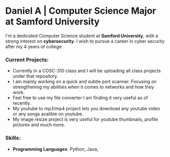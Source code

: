 # Daniel A | Computer Science Major at Samford University

I'm a dedicated Computer Science student at **Samford University**, with a strong interest on **cybersecurity**. I wish to pursue a career in cyber security after my 4 years of college.

### Current Projects:
- Currently in a COSC-310 class and I will be uploading all class projects under that repository.
- I am mainly working on a quick and subtle port scanner. Focusing on strengthening my abilities when it comes to networks and how they work.
- Feel free to use my file converter I am finding it very useful as of recently.
- My youtube to mp3/mp4 project lets you download any youtube video or any songs avalible on youtube.
- My image resize project is very useful for youtube thumbnails, profile pictures and much more.

### Skills:
- **Programming Languages**: Python, Java, 


